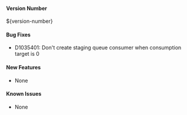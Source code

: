 #### Version Number
${version-number}

#### Bug Fixes
- D1035401: Don't create staging queue consumer when consumption target is 0

#### New Features
- None

#### Known Issues
- None
